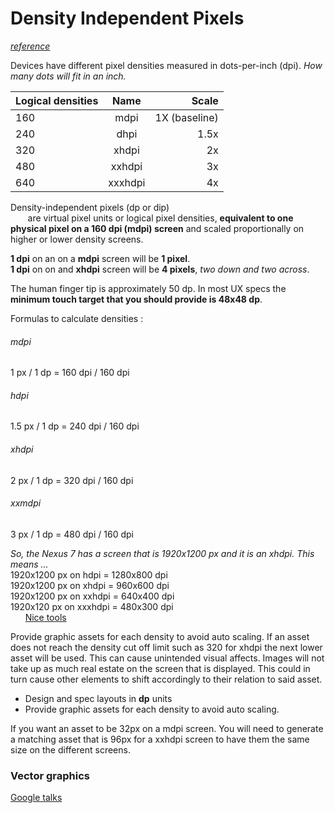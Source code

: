 # Density Independent Pixels

[*reference*](https://www.youtube.com/watch?v=zhszwkcay2A)

Devices have different pixel densities measured in dots-per-inch (dpi). _How many dots will fit in an inch._

| Logical densities | Name | Scale |
| --- | :---: | ---: |
| 160 | mdpi | 1X  (baseline) |
| 240 | dhpi | 1.5x |
| 320 | xhdpi | 2x |
| 480 | xxhdpi | 3x |
| 640 | xxxhdpi | 4x |

Density-independent pixels (dp or dip)  
&nbsp;&nbsp;&nbsp;&nbsp;&nbsp;&nbsp; are virtual pixel units or logical pixel densities, **equivalent to one physical pixel on a 160 dpi (mdpi) screen** and scaled proportionally on higher or  lower density screens.

**1 dpi** on an on a **mdpi** screen will be **1 pixel**.   
**1 dpi** on on and **xhdpi** screen will be **4 pixels**, *two down and two across*.

The human finger tip is approximately 50 dp. In most UX specs the **minimum touch target that you should provide is 48x48 dp**.

Formulas to calculate densities :
###### mdpi
1 px  / 1 dp = 160 dpi / 160 dpi  

###### hdpi
1.5 px / 1 dp = 240 dpi / 160 dpi

###### xhdpi
2 px / 1 dp = 320 dpi / 160 dpi

###### xxmdpi
3 px / 1 dp = 480 dpi / 160 dpi

_So, the Nexus 7 has a screen that is 1920x1200 px and it is an xhdpi. This means ..._  
1920x1200 px on hdpi = 1280x800 dpi  
1920x1200 px on xhdpi = 960x600 dpi  
1920x1200 px on xxhdpi = 640x400 dpi  
1920x120 px on xxxhdpi = 480x300 dpi  
&nbsp;&nbsp;&nbsp;&nbsp;&nbsp;&nbsp;[Nice tools](http://angrytools.com/android/pixelcalc/)

Provide graphic assets for each density to avoid auto scaling. If an asset does not reach the density cut off limit such as 320 for xhdpi the next lower asset will be used. This can cause unintended visual affects. Images will not take up as much real estate on the screen that is displayed. This could in turn cause other elements to shift accordingly to their relation to said asset.

  * Design and spec layouts in **dp** units
  * Provide graphic assets for each density to avoid auto scaling.

  If you want an asset to be 32px on a mdpi screen. You will need to generate a matching asset that is 96px for a xxhdpi screen to have them the same size on the different screens.  


### Vector graphics
[Google talks](https://www.youtube.com/watch?v=Ls3KzLRmrXg)
